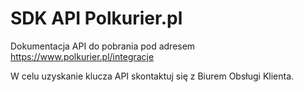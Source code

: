 SDK API Polkurier.pl
====================

Dokumentacja API do pobrania pod adresem https://www.polkurier.pl/integracje

W celu uzyskanie klucza API skontaktuj się z Biurem Obsługi Klienta.

